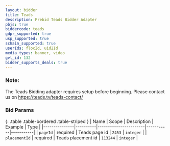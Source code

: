 ```yaml
---
layout: bidder
title: Teads
description: Prebid Teads Bidder Adapter
pbjs: true
biddercode: teads
gdpr_supported: true
usp_supported: true
schain_supported: true
userIds: flocId, uid2Id
media_types: banner, video
gvl_id: 132
bidder_supports_deals: true
---
```


### Note:

The Teads Bidding adapter requires setup before beginning. Please contact us on https://teads.tv/teads-contact/

### Bid Params

{: .table .table-bordered .table-striped }
| Name          | Scope    | Description           | Example   | Type      |
|---------------|----------|-----------------------|-----------|-----------|
| `pageId`      | required | Teads page id         | `2453`    | `integer` |
| `placementId` | required | Teads placement id    | `113244`  | `integer` |

